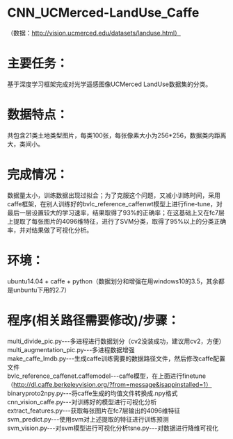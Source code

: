 # CNN_UCMerced-LandUse_Caffe
（数据：http://vision.ucmerced.edu/datasets/landuse.html）
# 主要任务：
基于深度学习框架完成对光学遥感图像UCMerced LandUse数据集的分类。 
# 数据特点：
共包含21类土地类型图片，每类100张，每张像素大小为256*256，数据类内距离大，类间小。 
# 完成情况：
数据量太小，训练数据出现过拟合；为了克服这个问题，又减小训练时间，采用caffe框架，在别人训练好的bvlc_reference_caffenwt模型上进行fine-tune，对最后一层设置较大的学习速率，结果取得了93%的正确率；在这基础上又在fc7层上提取了每张图片的4096维特征，进行了SVM分类，取得了95%以上的分类正确率，并对结果做了可视化分析。

# 环境：
ubuntu14.04 + caffe + python（数据划分和增强在用windows10的3.5，其余都是unbuntu下用的2.7）
# 程序(相关路径需要修改)/步骤：
  multi_divide_pic.py---多进程进行数据划分（cv2没装成功，建议用cv2，方便）    
  multi_augmentation_pic.py---多进程数据增强   
  make_caffe_lmdb.py---生成caffe训练需要的数据路径文件，然后修改caffe配置文件    
  bvlc_reference_caffenet.caffemodel---caffe模型，在上面进行finetune（http://dl.caffe.berkeleyvision.org/?from=message&isappinstalled=1）   
  binaryproto2npy.py---将caffe生成的均值文件转换成.npy格式   
  cnn_vision_caffe.py---对训练好的模型进行可视化分析    
  extract_features.py---获取每张图片在fc7层输出的4096维特征   
  svm_predict.py---使用svm对上述提取的特征进行训练预测   
  svm_vision.py---对svm模型进行可视化分析tsne.py---对数据进行降维可视化    
